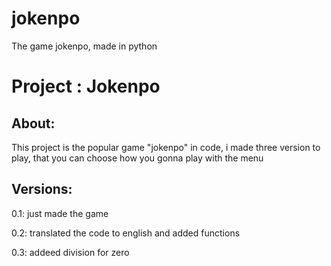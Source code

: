 # jokenpo
The game jokenpo, made in python
<h1>Project : Jokenpo</h1>
 <h2 id="about"><strong>About:</strong></h2>
<p>This project is the popular game "jokenpo" in code, i made three version to play, that you can choose how you gonna play with the menu</p>

 <h2 id="Versions"><strong>Versions:</strong></h2>
<p>0.1: just made the game</p>
<p>0.2: translated the code to english and added functions</p>
<p>0.3: addeed division for zero</p>
